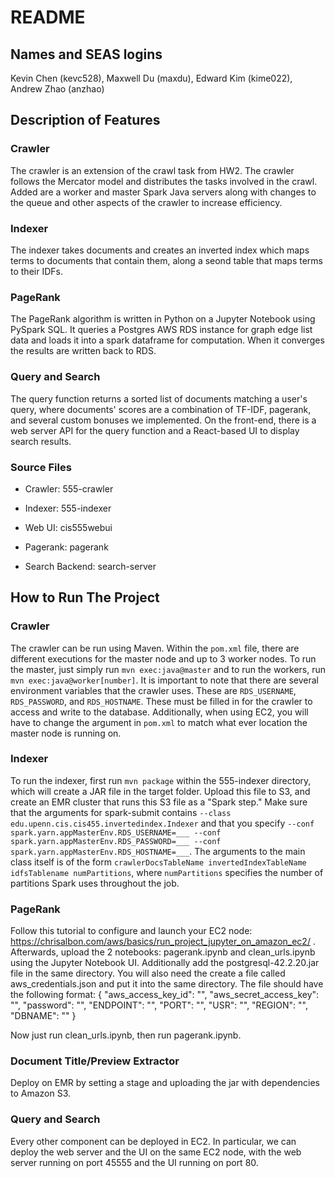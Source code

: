 # README

## Names and SEAS logins

Kevin Chen (kevc528), Maxwell Du (maxdu), Edward Kim (kime022), Andrew Zhao (anzhao)

## Description of Features

### Crawler

The crawler is an extension of the crawl task from HW2. The crawler follows the Mercator model and distributes the tasks involved in the crawl. Added are a worker and master Spark Java servers along with changes to the queue and other aspects of the crawler to increase efficiency.

### Indexer
The indexer takes documents and creates an inverted index which maps terms to documents that contain them, along a seond table that maps terms to their IDFs. 

### PageRank

The PageRank algorithm is written in Python on a Jupyter Notebook using PySpark SQL. It queries a Postgres AWS RDS instance for graph edge list
data and loads it into a spark dataframe for computation. When it converges the results are written back to RDS.

### Query and Search

The query function returns a sorted list of documents matching a user's query, where documents' scores are a combination of TF-IDF, pagerank, and several custom bonuses we implemented. On the front-end, there is a web server API for the query function and a React-based UI to display search results.

### Source Files

* Crawler: 555-crawler

* Indexer: 555-indexer

* Web UI: cis555webui

* Pagerank: pagerank

* Search Backend: search-server

## How to Run The Project

### Crawler

The crawler can be run using Maven. Within the `pom.xml` file, there are different executions for the master node and up to 3 worker nodes.
To run the master, just simply run `mvn exec:java@master` and to run the workers, run `mvn exec:java@worker[number]`.
It is important to note that there are several environment variables that the crawler uses. These are `RDS_USERNAME`, `RDS_PASSWORD`,
and `RDS_HOSTNAME`. These must be filled in for the crawler to access and write to the database. Additionally,
when using EC2, you will have to change the argument in `pom.xml` to match what ever location the master node is running on.

### Indexer
To run the indexer, first run `mvn package` within the 555-indexer directory, which will create a JAR file in the target folder. Upload this file to S3, and create an EMR cluster that runs this S3 file as a "Spark step." Make sure that the arguments for spark-submit contains ``--class edu.upenn.cis.cis455.invertedindex.Indexer`` and that you specify ``--conf spark.yarn.appMasterEnv.RDS_USERNAME=___ --conf spark.yarn.appMasterEnv.RDS_PASSWORD=___ --conf spark.yarn.appMasterEnv.RDS_HOSTNAME=___``. The arguments to the main class itself is of the form ``crawlerDocsTableName invertedIndexTableName idfsTablename numPartitions``, where ``numPartitions`` specifies the number of partitions Spark uses throughout the job. 

### PageRank

Follow this tutorial to configure and launch your EC2 node: https://chrisalbon.com/aws/basics/run_project_jupyter_on_amazon_ec2/ . Afterwards,
upload the 2 notebooks: pagerank.ipynb and clean_urls.ipynb using the Jupyter Notebook UI. Additionally add the postgresql-42.2.20.jar file in
the same directory. You will also need the create a file called aws_credentials.json and put it into the same directory. The file should have the
following format:
{
"aws_access_key_id": "",
"aws_secret_access_key": "",
"password": "",
"ENDPOINT": "",
"PORT": "",
"USR": "",
"REGION": "",
"DBNAME": ""
}

Now just run clean_urls.ipynb, then run pagerank.ipynb.

### Document Title/Preview Extractor

Deploy on EMR by setting a stage and uploading the jar with dependencies to Amazon S3.

### Query and Search

Every other component can be deployed in EC2.
In particular, we can deploy the web server and the UI on the same EC2 node,
with the web server running on port 45555 and the UI running on port 80.

